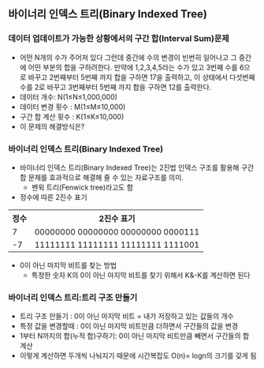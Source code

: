 ## 바이너리 인덱스 트리(Binary Indexed Tree)
### 데이터 업데이트가 가능한 상황에서의 구간 합(Interval Sum)문제
- 어떤 N개의 수가 주어져 있다 그런데 중간에 수의 변경이 빈번히 일어나고 그 중간에 어떤 부분의 합을 구하려한다. 만약에 1,2,3,4,5라는 수가 있고 3번째 수를 6으로 바꾸고 2번째부터 5번째 까지 합을 구하면 17을 출력하고, 이 상태에서 다섯번째 수를 2로 바꾸고 3번째부터 5번째 까지 합을 구하면 12를 출력한다.
- 데이터 개수: N(1$\leq$N$\leq$1,000,000)
- 데이터 변경 횟수 : M(1$\leq$M$\leq$10,000)
- 구간 합 계산 횟수 : K(1$\leq$K$\leq$10,000)
- 이 문제의 해결방식은?

### 바이너리 인덱스 트리(Binary Indexed Tree)
- 바이너리 인덱스 트리(Binary Indexed Tree)는 2진법 인덱스 구조를 활용해 구간 합 문제를 효과적으로 해결해 줄 수 있는 자료구조를 의미.
  - 펜윅 트리(Fenwick tree)라고도 함
- 정수에 따른 2진수 표기
<table>
    <tr>
        <th>정수</th><th>2진수 표기</th>
    </tr>
    <tr>
        <td>7</td><td>00000000 00000000 00000000 0000111</td>
    </tr>
    <tr>
        <td>-7</td><td>11111111 11111111 11111111 1111001</td>
    </tr>
</table>

- 0이 아닌 마지막 비트를 찾는 방법
  - 특정한 숫자 K의 0이 아닌 마지막 비트를 찾기 위해서 K&-K를 계산하면 된다

### 바이너리 인덱스 트리:트리 구조 만들기
- 트리 구조 만들기 : 0이 아닌 마지막 비트 = 내가 저장하고 있는 값들의 개수
- 특정 값을 변경할때 : 0이 아닌 마지막 비트만큼 더하면서 구간들의 값을 변경
- 1부터 N까지의 합(누적 합)구하기: 0이 아닌 마지막 비트만큼 빼면서 구간들의 합 계산
- 이렇게 계산하면 두개씩 나눠지기 때문에 시간복잡도 O(n)= logn의 크기를 갖게 됨
